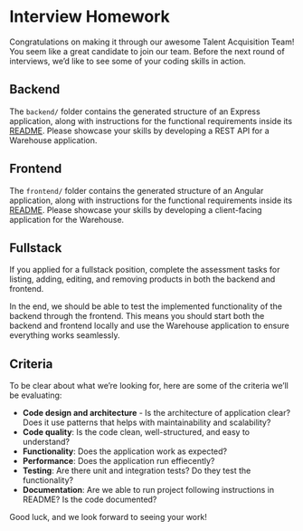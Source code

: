 # Interview Homework

Congratulations on making it through our awesome Talent Acquisition Team! You seem like a great candidate to join our team. Before the next round of interviews, we’d like to see some of your coding skills in action.

## Backend

The `backend/` folder contains the generated structure of an Express application, along with instructions for the functional requirements inside its [README](./backend/README.md). Please showcase your skills by developing a REST API for a Warehouse application.

## Frontend

The `frontend/` folder contains the generated structure of an Angular application, along with instructions for the functional requirements inside its [README](./frontend/README.md). Please showcase your skills by developing a client-facing application for the Warehouse.

## Fullstack

If you applied for a fullstack position, complete the assessment tasks for listing, adding, editing, and removing products in both the backend and frontend.

In the end, we should be able to test the implemented functionality of the backend through the frontend. This means you should start both the backend and frontend locally and use the Warehouse application to ensure everything works seamlessly.

## Criteria

To be clear about what we’re looking for, here are some of the criteria we’ll be evaluating:

- **Code design and architecture** - Is the architecture of application clear? Does it use patterns that helps with maintainability and scalability?
- **Code quality**: Is the code clean, well-structured, and easy to understand?
- **Functionality**: Does the application work as expected?
- **Performance**: Does the application run effiecently?
- **Testing**: Are there unit and integration tests? Do they test the functionality?
- **Documentation**: Are we able to run project following instructions in README? Is the code documented?

Good luck, and we look forward to seeing your work!
